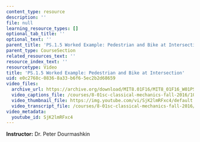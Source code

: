```yaml
---
content_type: resource
description: ''
file: null
learning_resource_types: []
optional_tab_title: ''
optional_text: ''
parent_title: 'PS.1.5 Worked Example: Pedestrian and Bike at Intersection'
parent_type: CourseSection
related_resources_text: ''
resource_index_text: ''
resourcetype: Video
title: 'PS.1.5 Worked Example: Pedestrian and Bike at Intersection'
uid: e0c2768c-0836-8a33-b6f6-5ec2b2d68659
video_files:
  archive_url: https://archive.org/download/MIT8.01F16/MIT8_01F16_W01PS05_360p.mp4
  video_captions_file: /courses/8-01sc-classical-mechanics-fall-2016/10a1210abd2054bfbe9594493f229b88_SjK2lmRFxc4.vtt
  video_thumbnail_file: https://img.youtube.com/vi/SjK2lmRFxc4/default.jpg
  video_transcript_file: /courses/8-01sc-classical-mechanics-fall-2016/3b1bdd658d6a69436ba8a17ea864df20_SjK2lmRFxc4.pdf
video_metadata:
  youtube_id: SjK2lmRFxc4
---
```


**Instructor:** Dr. Peter Dourmashkin